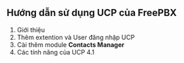 ## Hướng dẫn sử dụng UCP của FreePBX

1. Giới thiệu
2. Thêm extention và User đăng nhập UCP
3. Cài thêm module **Contacts Manager**
4. Các tính năng của UCP
4.1